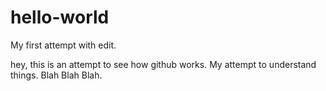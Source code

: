 # hello-world
My first attempt with edit.




hey, this is an attempt to see how github works. My attempt to understand things. Blah Blah Blah.
